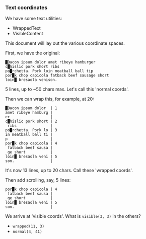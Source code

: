 ### Text coordinates

We have some text utilities:
* WrappedText
* VisibleContent

This document will lay out the various coordinate spaces.

First, we have the original:
```
█Bacon ipsum dolor amet ribeye hamburger
c█hislic pork short ribs
po█rchetta. Pork loin meatball ball tip
por█k chop capicola fatback beef sausage short
loin█ bresaola venison.
```
5 lines, up to ~50 chars max.
Let's call this 'normal coords'.

Then we can wrap this, for example, at 20:
```
█Bacon ipsum dolor  | 1
amet ribeye hamburg |
er                  |
c█hislic pork short | 2
 ribs               |
po█rchetta. Pork lo | 3
in meatball ball ti |
p                   |
por█k chop capicola | 4
 fatback beef sausa |
 ge short           |
loin█ bresaola veni | 5
son.                |
```
It's now 13 lines, up to 20 chars.
Call these 'wrapped coords'.

Then add scrolling, say, 5 lines:
```
por█k chop capicola | 4
 fatback beef sausa |
 ge short           |
loin█ bresaola veni | 5
son.                |
```
We arrive at 'visible coords'.
What is `visible(3, 3)` in the others?
* `wrapped(11, 3)`
* `normal(4, 41)`
